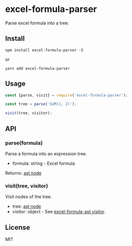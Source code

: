 # excel-formula-parser

Parse excel formula into a tree.

## Install

`npm install excel-formula-parser -S`

or

`yarn add excel-formula-parser`

## Usage

```js
const {parse, visit} = require('excel-formula-parser');

const tree = parse('SUM(1, 2)');

visit(tree, visitor);
```

## API

### parse(formula)

Parse a formula into an expression tree.

- formula: string - Excel formula

Returns: [ast node](https://github.com/psalaets/excel-formula-ast#node-types)

### visit(tree, visitor)

Visit nodes of the tree.

- tree: [ast node](https://github.com/psalaets/excel-formula-ast#node-types)
- visitor: object - See [excel-formula-ast visitor](https://github.com/psalaets/excel-formula-ast#visittree-visitor).

## License

MIT
